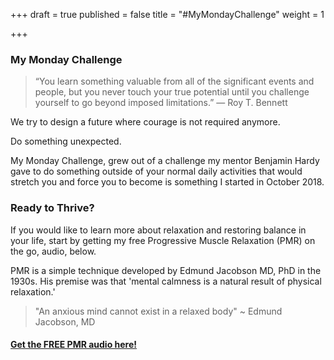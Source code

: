 +++
draft = true
published = false
title = "#MyMondayChallenge"
weight = 1

+++
### My Monday Challenge

> “You learn something valuable from all of the significant events and people, but you never touch your true potential until you challenge yourself to go beyond imposed limitations.”
> ― Roy T. Bennett 

We try to design a future where courage is not required anymore.

Do something unexpected.

My Monday Challenge, grew out of a challenge my mentor Benjamin Hardy gave to do something outside of your normal daily activities that would stretch you and force you to become  is something I started in October 2018.

### Ready to Thrive?

If you would like to learn more about relaxation and restoring balance in your life, start by getting my free Progressive Muscle Relaxation (PMR) on the go, audio, below.

PMR is a simple technique developed by Edmund Jacobson MD, PhD in the 1930s. His premise was that 'mental calmness is a natural result of physical relaxation.'

> "An anxious mind cannot exist in a relaxed body" \~ Edmund Jacobson, MD

#### [Get the FREE PMR audio here!](https://fearextinguishers.com/)